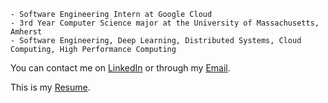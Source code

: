 ```
- Software Engineering Intern at Google Cloud
- 3rd Year Computer Science major at the University of Massachusetts, Amherst
- Software Engineering, Deep Learning, Distributed Systems, Cloud Computing, High Performance Computing
```

You can contact me on [LinkedIn](https://www.linkedin.com/in/kevinmsmith131/) or through my [Email](mailto:kevinmsmith131@gmail.com).

This is my [Resume](https://github.com/kevinmsmith131/kevinmsmith131/files/8319267/Kevin_Smith_Resume.pdf).
